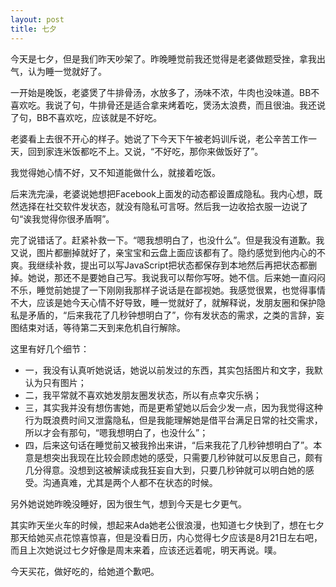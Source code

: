 ```yaml
---
layout: post
title: 七夕
---
```


今天是七夕，但是我们昨天吵架了。昨晚睡觉前我还觉得是老婆做题受挫，拿我出气，认为睡一觉就好了。

一开始是晚饭，老婆煲了牛排骨汤，水放多了，汤味不浓，牛肉也没味道。BB不喜欢吃。我说了句，牛排骨还是适合拿来烤着吃，煲汤太浪费，而且很油。我还说了句，BB不喜欢吃，应该就是不好吃。

老婆看上去很不开心的样子。她说了下今天下午被老妈训斥说，老公辛苦工作一天，回到家连米饭都吃不上。又说，“不好吃，那你来做饭好了”。

我觉得她心情不好，又不知道能做什么，就接着吃饭。

后来洗完澡，老婆说她想把Facebook上面发的动态都设置成隐私。我内心想，既然选择在社交软件发状态，就没有隐私可言呀。然后我一边收拾衣服一边说了句“诶我觉得你很矛盾啊”。

完了说错话了。赶紧补救一下。“嗯我想明白了，也没什么”。但是我没有道歉。我又说，图片都删掉就好了，亲宝宝和云盘上面应该都有了。隐约感觉到他内心的不爽。我继续补救，提出可以写JavaScript把状态都保存到本地然后再把状态都删掉。她说，那还不是要她自己写。我说我可以帮你写呀。她不信。后来她一直闷闷不乐，睡觉前她提了一下刚刚我那样子说话是在鄙视她。我感觉很累，也觉得事情不大，应该是她今天心情不好导致，睡一觉就好了，就解释说，发朋友圈和保护隐私是矛盾的，“后来我花了几秒钟想明白了”，你有发状态的需求，之类的言辞，妄图结束对话，等待第二天到来危机自行解除。

这里有好几个细节：

- 一，我没有认真听她说话，她说以前发过的东西，其实包括图片和文字，我默认为只有图片；
- 二，我平常就不喜欢她发朋友圈发状态，所以有点幸灾乐祸；
- 三，其实我并没有想伤害她，而是更希望她以后会少发一点，因为我觉得这种行为既浪费时间又泄露隐私，但是我能理解她是借平台满足日常的社交需求，所以才会有那句，“嗯我想明白了，也没什么”；
- 四，后来这句话在睡觉前又被我拎出来讲，“后来我花了几秒钟想明白了”。本意是想突出我现在比较会顾虑她的感受，只需要几秒钟就可以反思自己，颇有几分得意。没想到这被解读成我狂妄自大到，只要几秒钟就可以明白她的感受。沟通真难，尤其是两个人都不在状态的时候。

另外她说她昨晚没睡好，因为很生气，想到今天是七夕更气。

其实昨天坐火车的时候，想起来Ada她老公很浪漫，也知道七夕快到了，想在七夕那天给她买点花惊喜惊喜，但是没看日历，内心觉得七夕应该是8月21日左右吧，而且上次她说过七夕好像是周末来着，应该还远着呢，明天再说。噗。

今天买花，做好吃的，给她道个歉吧。
